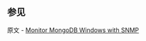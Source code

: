 ## 参见

原文 - [Monitor MongoDB Windows with SNMP]( https://docs.mongodb.com/manual/tutorial/monitor-with-snmp-on-windows/ )

